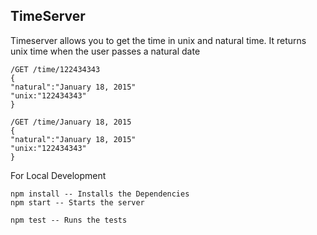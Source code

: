 ## TimeServer

Timeserver allows you to get the time in unix and natural time.
It returns unix time when the user passes a natural date
```
/GET /time/122434343
{
"natural":"January 18, 2015"
"unix:"122434343"
}
```
```
/GET /time/January 18, 2015
{
"natural":"January 18, 2015"
"unix:"122434343"
}
```
For Local Development

```
npm install -- Installs the Dependencies
npm start -- Starts the server
```

```
npm test -- Runs the tests

```